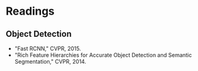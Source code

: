 # Readings

## Object Detection

- "Fast RCNN," CVPR, 2015.
- "Rich Feature Hierarchies for Accurate Object Detection and Semantic Segmentation," CVPR, 2014.

